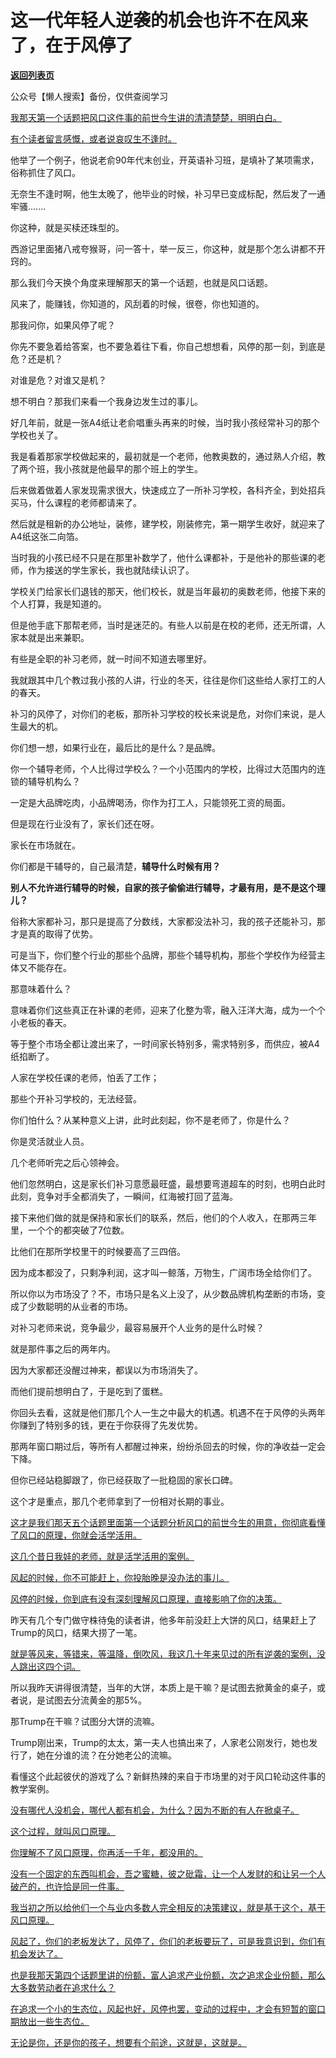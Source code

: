 # 这一代年轻人逆袭的机会也许不在风来了，在于风停了

[**返回列表页**](/gzh/记忆承载3)

公众号【懒人搜索】备份，仅供查阅学习

[我那天第一个话题把风口这件事的前世今生讲的清清楚楚，明明白白。  
](https://mp.weixin.qq.com/s?__biz=MzU3NDc5Nzc0NQ==&mid=2247529742&idx=1&sn=d7b78a887b8653739372c82973dd6266&scene=21#wechat_redirect)

[有个读者留言感慨，或者说哀叹生不逢时。](https://mp.weixin.qq.com/s?__biz=MzU3NDc5Nzc0NQ==&mid=2247529742&idx=1&sn=d7b78a887b8653739372c82973dd6266&scene=21#wechat_redirect)  

他举了一个例子，他说老俞90年代末创业，开英语补习班，是填补了某项需求，俗称抓住了风口。  

无奈生不逢时啊，他生太晚了，他毕业的时候，补习早已变成标配，然后发了一通牢骚.......  

你这种，就是买椟还珠型的。  

西游记里面猪八戒夸猴哥，问一答十，举一反三，你这种，就是那个怎么讲都不开窍的。  

那么我们今天换个角度来理解那天的第一个话题，也就是风口话题。  

风来了，能赚钱，你知道的，风刮着的时候，很卷，你也知道的。  

那我问你，如果风停了呢？

你先不要急着给答案，也不要急着往下看，你自己想想看，风停的那一刻，到底是危？还是机？  

对谁是危？对谁又是机？

想不明白？那我们来看一个我身边发生过的事儿。

好几年前，就是一张A4纸让老俞唱重头再来的时候，当时我小孩经常补习的那个学校也关了。

我是看着那家学校做起来的，最初就是一个老师，他教奥数的，通过熟人介绍，教了两个班，我小孩就是他最早的那个班上的学生。

后来做着做着人家发现需求很大，快速成立了一所补习学校，各科齐全，到处招兵买马，什么课程的老师都请来了。  

然后就是租新的办公地址，装修，建学校，刚装修完，第一期学生收好，就迎来了A4纸这张二向箔。

当时我的小孩已经不只是在那里补数学了，他什么课都补，于是他补的那些课的老师，作为接送的学生家长，我也就陆续认识了。  

学校关门给家长们退钱的那天，他们校长，就是当年最初的奥数老师，他接下来的个人打算，我是知道的。  

但是他手底下那帮老师，当时是迷茫的。有些人以前是在校的老师，还无所谓，人家本就是出来兼职。  

有些是全职的补习老师，就一时间不知道去哪里好。

我就跟其中几个教过我小孩的人讲，行业的冬天，往往是你们这些给人家打工的人的春天。

补习的风停了，对你们的老板，那所补习学校的校长来说是危，对你们来说，是人生最大的机。  

你们想一想，如果行业在，最后比的是什么？是品牌。

你一个辅导老师，个人比得过学校么？一个小范围内的学校，比得过大范围内的连锁的辅导机构么？

一定是大品牌吃肉，小品牌喝汤，你作为打工人，只能领死工资的局面。  

但是现在行业没有了，家长们还在呀。  

家长在市场就在。

你们都是干辅导的，自己最清楚，**辅导什么时候有用？**  

**别人不允许进行辅导的时候，自家的孩子偷偷进行辅导，才最有用，是不是这个理儿？**

俗称大家都补习，那只是提高了分数线，大家都没法补习，我的孩子还能补习，那才是真的取得了优势。  

可是当下，你们整个行业的那些个品牌，那些个辅导机构，那些个学校作为经营主体又不能存在。  

那意味着什么？  

意味着你们这些真正在补课的老师，迎来了化整为零，融入汪洋大海，成为一个个小老板的春天。

等于整个市场全都让渡出来了，一时间家长特别多，需求特别多，而供应，被A4纸掐断了。  

人家在学校任课的老师，怕丢了工作；

那些个开补习学校的，无法经营。

你们怕什么？从某种意义上讲，此时此刻起，你不是老师了，你是什么？  

你是灵活就业人员。

几个老师听完之后心领神会。

他们忽然明白，这是家长们补习意愿最旺盛，最想要弯道超车的时刻，也明白此时此刻，竞争对手全都消失了，一瞬间，红海被打回了蓝海。

接下来他们做的就是保持和家长们的联系，然后，他们的个人收入，在那两三年里，一个个的都突破了7位数。

比他们在那所学校里干的时候要高了三四倍。  

因为成本都没了，只剩净利润，这才叫一鲸落，万物生，广阔市场全给你们了。  

所以你以为市场没了？不，市场只是名义上没了，从少数品牌机构垄断的市场，变成了少数聪明的从业者的市场。

对补习老师来说，竞争最少，最容易展开个人业务的是什么时候？

就是那件事之后的两年内。  

因为大家都还没醒过神来，都误以为市场消失了。

而他们提前想明白了，于是吃到了蛋糕。

你回头去看，这就是他们那几个人一生之中最大的机遇。机遇不在于风停的头两年你赚到了特别多的钱，更在于你获得了先发优势。  

那两年窗口期过后，等所有人都醒过神来，纷纷杀回去的时候，你的净收益一定会下降。  

但你已经站稳脚跟了，你已经获取了一批稳固的家长口碑。  

这个才是重点，那几个老师拿到了一份相对长期的事业。

[这才是我们那天五个话题里面第一个话题分析风口的前世今生的用意，你彻底看懂了风口的原理，你就会活学活用。  
](https://mp.weixin.qq.com/s?__biz=MzU3NDc5Nzc0NQ==&mid=2247529742&idx=1&sn=d7b78a887b8653739372c82973dd6266&scene=21#wechat_redirect)

[这几个昔日我娃的老师，就是活学活用的案例。](https://mp.weixin.qq.com/s?__biz=MzU3NDc5Nzc0NQ==&mid=2247529742&idx=1&sn=d7b78a887b8653739372c82973dd6266&scene=21#wechat_redirect)  

[风起的时候，你不可能赶上，你投胎晚是没办法的事儿。  
](https://mp.weixin.qq.com/s?__biz=MzU3NDc5Nzc0NQ==&mid=2247529742&idx=1&sn=d7b78a887b8653739372c82973dd6266&scene=21#wechat_redirect)

[风停的时候，你到底有没有深刻理解风口原理，直接影响了你的决策。](https://mp.weixin.qq.com/s?__biz=MzU3NDc5Nzc0NQ==&mid=2247529742&idx=1&sn=d7b78a887b8653739372c82973dd6266&scene=21#wechat_redirect)

昨天有几个专门做守株待兔的读者讲，他多年前没赶上大饼的风口，结果赶上了Trump的风口，结果大捞了一笔。

[就是等风来，等错来，等温降，倒吹风，我这几十年来见过的所有逆袭的案例，没人跳出这四个词。](https://mp.weixin.qq.com/s?__biz=MzU3NDc5Nzc0NQ==&mid=2247529742&idx=1&sn=d7b78a887b8653739372c82973dd6266&scene=21#wechat_redirect)

所以我昨天讲得很清楚，当年的大饼，本质上是干嘛？是试图去掀黄金的桌子，或者说，是试图去分流黄金的那5%。  

那Trump在干嘛？试图分大饼的流嘛。

Trump刚出来，Trump的太太，第一夫人也搞出来了，人家老公刚发行，她也发行了，她在分谁的流？在分她老公的流嘛。

看懂这个此起彼伏的游戏了么？新鲜热辣的来自于市场里的对于风口轮动这件事的教学案例。  

[没有哪代人没机会，哪代人都有机会，为什么？因为不断的有人在掀桌子。  
](https://mp.weixin.qq.com/s?__biz=MzU3NDc5Nzc0NQ==&mid=2247529742&idx=1&sn=d7b78a887b8653739372c82973dd6266&scene=21#wechat_redirect)

[这个过程，就叫风口原理。](https://mp.weixin.qq.com/s?__biz=MzU3NDc5Nzc0NQ==&mid=2247529742&idx=1&sn=d7b78a887b8653739372c82973dd6266&scene=21#wechat_redirect)

[你理解不了风口原理，你再活一千年，都没用的。](https://mp.weixin.qq.com/s?__biz=MzU3NDc5Nzc0NQ==&mid=2247529742&idx=1&sn=d7b78a887b8653739372c82973dd6266&scene=21#wechat_redirect)

[没有一个固定的东西叫机会，吾之蜜糖，彼之砒霜，让一个人发财的和让另一个人破产的，也许恰是同一件事。](https://mp.weixin.qq.com/s?__biz=MzU3NDc5Nzc0NQ==&mid=2247529742&idx=1&sn=d7b78a887b8653739372c82973dd6266&scene=21#wechat_redirect)

[我当初之所以给他们一个与业内多数人完全相反的决策建议，就是基于这个，基于风口原理。](https://mp.weixin.qq.com/s?__biz=MzU3NDc5Nzc0NQ==&mid=2247529742&idx=1&sn=d7b78a887b8653739372c82973dd6266&scene=21#wechat_redirect)

[风起了，你们的老板发达了，风停了，你们的老板要玩了，可是我意识到，你们有机会发达了。](https://mp.weixin.qq.com/s?__biz=MzU3NDc5Nzc0NQ==&mid=2247529742&idx=1&sn=d7b78a887b8653739372c82973dd6266&scene=21#wechat_redirect)

[也是我那天第四个话题里讲的份额，富人追求产业份额，次之追求企业份额，那么大多数劳动者在追求什么？](https://mp.weixin.qq.com/s?__biz=MzU3NDc5Nzc0NQ==&mid=2247529742&idx=1&sn=d7b78a887b8653739372c82973dd6266&scene=21#wechat_redirect)

[在追求一个小的生态位，风起也好，风停也罢，变动的过程中，才会有短暂的窗口期放出一些生态位。](https://mp.weixin.qq.com/s?__biz=MzU3NDc5Nzc0NQ==&mid=2247529742&idx=1&sn=d7b78a887b8653739372c82973dd6266&scene=21#wechat_redirect)

[无论是你，还是你的孩子，想要有个前途，这就是，这就是。](https://mp.weixin.qq.com/s?__biz=MzU3NDc5Nzc0NQ==&mid=2247529742&idx=1&sn=d7b78a887b8653739372c82973dd6266&scene=21#wechat_redirect)  

